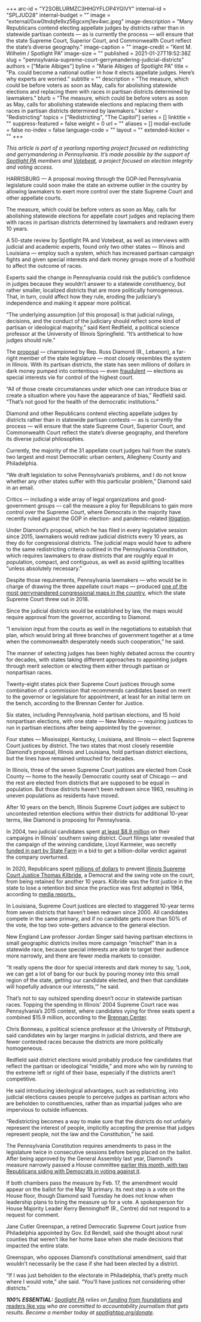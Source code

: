 +++
arc-id = "Y2SOBLURMZC3HHGYFLOP4YGIVY"
internal-id = "SPLJUD28"
internal-budget = ""
image = "external/0xw0tndqfe9xz56gcxmj1ev4wc.jpeg"
image-description = "Many Republicans contend electing appellate judges by districts rather than in statewide partisan contests — as is currently the process — will ensure that the state Supreme Court, Superior Court, and Commonwealth Court reflect the state’s diverse geography."
image-caption = ""
image-credit = "Kent M. Wilhelm / Spotlight PA"
image-size = ""
published = 2021-01-27T19:52:38Z
slug = "pennsylvania-supreme-court-gerrymandering-judicial-districts"
authors = ["Marie Albiges"]
byline = "Marie Albiges of Spotlight PA"
title = "Pa. could become a national outlier in how it elects appellate judges. Here’s why experts are worried."
subtitle = ""
description = "The measure, which could be before voters as soon as May, calls for abolishing statewide elections and replacing them with races in partisan districts determined by lawmakers."
blurb = "The measure, which could be before voters as soon as May, calls for abolishing statewide elections and replacing them with races in partisan districts determined by lawmakers."
kicker = "Redistricting"
topics = ["Redistricting", "The Capitol"]
series = []
linktitle = ""
suppress-featured = false
weight = 0
url = ""
aliases = []
modal-exclude = false
no-index = false
language-code = ""
layout = ""
extended-kicker = ""
+++

<i>This article is part of a yearlong reporting project focused on redistricting and gerrymandering in Pennsylvania. It’s made possible by the support of </i><a href="https://lesspage.com/"><i>Spotlight PA</i></a><i> members and </i><a href="https://votebeat.org/"><i>Votebeat</i></a><i>, a project focused on election integrity and voting access.</i>

HARRISBURG — A proposal moving through the GOP-led Pennsylvania legislature could soon make the state an extreme outlier in the country by allowing lawmakers to exert more control over the state Supreme Court and other appellate courts.

The measure, which could be before voters as soon as May, calls for abolishing statewide elections for appellate court judges and replacing them with races in partisan districts determined by lawmakers and redrawn every 10 years.

A 50-state review by Spotlight PA and Votebeat, as well as interviews with judicial and academic experts, found only two other states — Illinois and Louisiana — employ such a system, which has increased partisan campaign fights and given special interests and dark money groups more of a foothold to affect the outcome of races.

Experts said the change in Pennsylvania could risk the public’s confidence in judges because they wouldn’t answer to a statewide constituency, but rather smaller, localized districts that are more politically homogeneous. That, in turn, could affect how they rule, eroding the judiciary’s independence and making it appear more political.

“The underlying assumption [of this proposal] is that judicial rulings, decisions, and the conduct of the judiciary should reflect some kind of partisan or ideological majority,” said Kent Redfield, a political science professor at the University of Illinois Springfield. “It’s antithetical to how judges should rule.”

The <a href="https://www.legis.state.pa.us/CFDOCS/Legis/PN/Public/btCheck.cfm?txtType=PDF&sessYr=2021&sessInd=0&billBody=H&billTyp=B&billNbr=0038&pn=0105">proposal</a> — championed by Rep. Russ Diamond (R., Lebanon), a far-right member of the state legislature — most closely resembles the system in Illinois. With its partisan districts, the state has seen millions of dollars in dark money pumped into contentious — even <a href="https://www.reuters.com/article/legal-us-otc-darkmoney/behind-250-million-state-farm-settlement-a-wild-tale-of-dark-money-in-judicial-elections-idUSKCN1LL2ZQ">fraudulent</a> — elections as special interests vie for control of the highest court.

<script src="https://lesspage.com/embed.js" async></script><div data-spl-embed-version="1" data-spl-src="https://lesspage.com/embeds/newsletter/"></div>

“All of those create circumstances under which one can introduce bias or create a situation where you have the appearance of bias,” Redfield said. “That’s not good for the health of the democratic institutions.”

Diamond and other Republicans contend electing appellate judges by districts rather than in statewide partisan contests — as is currently the process — will ensure that the state Supreme Court, Superior Court, and Commonwealth Court reflect the state’s diverse geography, and therefore its diverse judicial philosophies.

Currently, the majority of the 31 appellate court judges hail from the state’s two largest and most Democratic urban centers, Allegheny County and Philadelphia.

“We draft legislation to solve Pennsylvania’s problems, and I do not know whether any other states suffer with this particular problem,” Diamond said in an email.

Critics — including a wide array of legal organizations and good-government groups — call the measure a ploy for Republicans to gain more control over the Supreme Court, where Democrats in the majority have recently ruled against the GOP in election- and pandemic-related <a href="https://lesspage.com/news/2020/09/pa-election-november-supreme-court-mail-ballots-tom-wolf/" target=_blank>litigation</a>.

Under Diamond’s proposal, which he has filed in every legislative session since 2015, lawmakers would redraw judicial districts every 10 years, as they do for congressional districts. The judicial maps would have to adhere to the same redistricting criteria outlined in the Pennsylvania Constitution, which requires lawmakers to draw districts that are roughly equal in population, compact, and contiguous, as well as avoid splitting localities “unless absolutely necessary.”

Despite those requirements, Pennsylvania lawmakers — who would be in charge of drawing the three appellate court maps — produced <a href="https://www.inquirer.com/philly/news/pennsylvania-gerrymandering-congress-lawsuit-trial-harrisburg-20171211.html">one of the most gerrymandered congressional maps in the country</a>, which the state Supreme Court threw out in 2018.

Since the judicial districts would be established by law, the maps would require approval from the governor, according to Diamond.

“I envision input from the courts as well in the negotiations to establish that plan, which would bring all three branches of government together at a time when the commonwealth desperately needs such cooperation,” he said.

The manner of selecting judges has been highly debated across the country for decades, with states taking different approaches to appointing judges through merit selection or electing them either through partisan or nonpartisan races.

Twenty-eight states pick their Supreme Court justices through some combination of a commission that recommends candidates based on merit to the governor or legislature for appointment, at least for an initial term on the bench, according to the Brennan Center for Justice.

Six states, including Pennsylvania, hold partisan elections, and 15 hold nonpartisan elections, with one state — New Mexico — requiring justices to run in partisan elections after being appointed by the governor.

Four states — Mississippi, Kentucky, Louisiana, and Illinois — elect Supreme Court justices by district. The two states that most closely resemble Diamond’s proposal, Illinois and Louisiana, hold partisan district elections, but the lines have remained untouched for decades.

In Illinois, three of the seven Supreme Court justices are elected from Cook County — home to the heavily Democratic county seat of Chicago — and the rest are elected from districts that are supposed to be equal in population. But those districts haven’t been redrawn since 1963, resulting in uneven populations as residents have moved.

After 10 years on the bench, Illinois Supreme Court judges are subject to uncontested retention elections within their districts for additional 10-year terms, like Diamond is proposing for Pennsylvania.

In 2004, two judicial candidates spent <a href="https://www.pewtrusts.org/en/research-and-analysis/blogs/stateline/2004/11/08/election-2004-transforms-state-supreme-court-races">at least $8.9 million</a> on their campaigns in Illinois’ southern swing district. Court filings later revealed that the campaign of the winning candidate, Lloyd Karmeier, was secretly <a href="https://www.reuters.com/article/legal-us-otc-darkmoney/behind-250-million-state-farm-settlement-a-wild-tale-of-dark-money-in-judicial-elections-idUSKCN1LL2ZQ">funded in part by State Farm</a> in a bid to get a billion-dollar verdict against the company overturned.

In 2020, Republicans spent <a href="https://www.chicagotribune.com/politics/ct-kilbride-madigan-republicans-illinois-supreme-court-retention-20201022-kcxowzpyzbdrdipjjxbwrszue4-story.html">millions of dollars</a> to prevent <a href="https://www.illinoispolicy.org/kilbride-is-first-illinois-supreme-court-justice-to-lose-retention-vote/">Illinois Supreme Court Justice Thomas Kilbride</a>, a Democrat and the swing vote on the court, from being retained for another 10 years. Kilbride was the first justice in the state to lose a retention bid since the practice was first adopted in 1964, according to <a href="https://news.wttw.com/2020/11/10/state-supreme-court-justice-kilbride-booted-bench">media reports.&nbsp;</a>

In Louisiana, Supreme Court justices are elected to staggered 10-year terms from seven districts that haven’t been redrawn since 2000. All candidates compete in the same primary, and if no candidate gets more than 50% of the vote, the top two vote-getters advance to the general election.

New England Law professor Jordan Singer said having partisan elections in small geographic districts invites more campaign “mischief” than in a statewide race, because special interests are able to target their audience more narrowly, and there are fewer media markets to consider.

“It really opens the door for special interests and dark money to say, ‘Look, we can get a lot of bang for our buck by pouring money into this small region of the state, getting our candidate elected, and then that candidate will hopefully advance our interests,’” he said.

That’s not to say outsized spending doesn’t occur in statewide partisan races. Topping the spending in Illinois’ 2004 Supreme Court race was Pennsylvania’s 2015 contest, where candidates vying for three seats spent a combined $15.9 million, according to the <a href="https://www.brennancenter.org/our-work/analysis-opinion/pennsylvania-logs-costliest-supreme-court-race-us-history">Brennan Center</a>.

Chris Bonneau, a political science professor at the University of Pittsburgh, said candidates win by larger margins in judicial districts, and there are fewer contested races because the districts are more politically homogeneous.

Redfield said district elections would probably produce few candidates that reflect the partisan or ideological “middle,” and more who win by running to the extreme left or right of their base, especially if the districts aren’t competitive.

<script src="https://lesspage.com/embed.js" async></script><div data-spl-embed-version="1" data-spl-src="https://lesspage.com/embeds/donate/?teaser_text=Spotlight%20PA%20provides%20essential%2C%20public-service%20journalism%20thanks%20to%20readers%20like%20you.%20Help%20us%20continue%20that%20work."></div>

He said introducing ideological advantages, such as redistricting, into judicial elections causes people to perceive judges as partisan actors who are beholden to constituencies, rather than as impartial judges who are impervious to outside influences.

“Redistricting becomes a way to make sure that the districts do not unfairly represent the interest of people, implicitly accepting the premise that judges represent people, not the law and the Constitution,” he said.

The Pennsylvania Constitution requires amendments to pass in the legislature twice in consecutive sessions before being placed on the ballot. After being approved by the General Assembly last year, Diamond’s measure narrowly passed a House committee <a href="https://lesspage.com/news/2021/01/pennsylvania-judicial-districts-supreme-court-election-2020-rulings-republican-majority/">earlier this month, with two Republicans siding with Democrats in voting against it</a>.

If both chambers pass the measure by Feb. 17, the amendment would appear on the ballot for the May 18 primary. Its next step is a vote on the House floor, though Diamond said Tuesday he does not know when leadership plans to bring the measure up for a vote. A spokesperson for House Majority Leader Kerry Benninghoff (R., Centre) did not respond to a request for comment.

Jane Cutler Greenspan, a retired Democratic Supreme Court justice from Philadelphia appointed by Gov. Ed Rendell, said she thought about rural counties that weren’t like her home base when she made decisions that impacted the entire state.

Greenspan, who opposes Diamond’s constitutional amendment, said that wouldn’t necessarily be the case if she had been elected by a district.

“If I was just beholden to the electorate in Philadelphia, that’s pretty much where I would vote,” she said. “You’ll have justices not considering other districts.”

<i><b>100% ESSENTIAL:</b></i><i> </i><a href="https://lesspage.com/"><i>Spotlight PA</i></a><i> relies on</i><a href="https://lesspage.com/support"><i> funding from foundations</i></a><i> </i><a href="https://lesspage.com/support">and readers like you</a><i> who are committed to accountability journalism that gets results. Become a member today at </i><a href="http://checkout.fundjournalism.org/memberform?org_id=spotlightpa&campaign=701f4000000TVuIAAW"><i>spotlightpa.org/donate</i></a><i>.</i>

<script src="https://lesspage.com/embed.js" async></script><div data-spl-embed-version="1" data-spl-src="https://lesspage.com/embeds/tips/?tip_text=As%20lawmakers%20prepare%20to%20draw%20new%20political%20maps%2C%20Spotlight%20PA%20wants%20to%20know%3A%20%3Cb%3EWhat%20questions%20do%20you%20have%20about%20the%20process%20of%20drawing%20legislative%20and%20congressional%20districts%3F%3C%2Fb%3E"></div>
